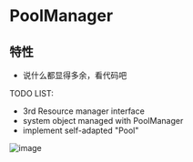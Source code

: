 # PoolManager

## 特性
* 说什么都显得多余，看代码吧

TODO LIST:
* 3rd Resource manager interface
* system object managed with PoolManager
* implement self-adapted "Pool"
 
![image](https://github.com/xukunn1226/PoolManager/Images/QQ截图20191011135925.png)
